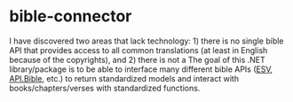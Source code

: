 # bible-connector

I have discovered two areas that lack technology: 1) there is no single bible API that provides access to all common translations (at least in English because of the copyrights), and 2) there is not a  The goal of this .NET library/package is to be able to interface many different bible APIs ([ESV](https://scripture.api.bible), [API.Bible](https://scripture.api.bible), etc.) to return standardized models and interact with books/chapters/verses with standardized functions.
